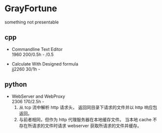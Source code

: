 # GrayFortune
 something not presentable


## cpp  
+ Commandline Text Editor   
    1960    200/0.5h    -   /0.5

+ Calculate With Designed formula       
    jj2260  30/1h       -

## python 

+ WebServer and WebProxy    
    2306 170/2.5h    -
    1. 从 tcp 流中解析 http 请求头， 返回同目录下请求的文件并以 http 响应包返回。
    2. 与前者相同，但作为 http 代理服务器在本地缓存文件。 当本地 cache 不存在所请求的文件时请求 webserver 获取所请求的文件并缓存。  